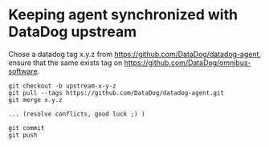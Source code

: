 # Keeping agent synchronized with DataDog upstream

Chose a datadog tag x.y.z from https://github.com/DataDog/datadog-agent,
ensure that the same exists tag on https://github.com/DataDog/omnibus-software.

```shell
git checkout -b upstream-x-y-z
git pull --tags https://github.com/DataDog/datadog-agent.git
git merge x.y.z

... (resolve conflicts, good luck ;) )

git commit
git push
```
